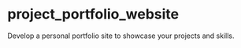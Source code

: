 # project_portfolio_website
Develop a personal portfolio site to showcase your projects and skills.
